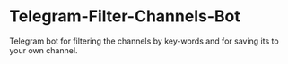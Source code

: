 # Telegram-Filter-Channels-Bot
Telegram bot for filtering the channels by key-words and for saving its to your own channel.
